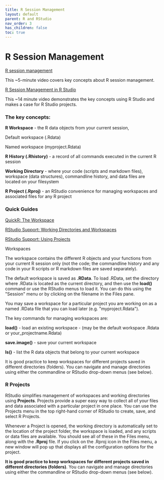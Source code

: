 ```yaml
---
title: R Session Management
layout: default
parent: R and RStudio
nav_order: 3
has_children: false
toc: true
---
```


# R Session Management

[R session management](https://youtu.be/LO13lbX_inY)

This ~5-minute video covers key concepts about R session management.

[R Session Management in R Studio](https://www.youtube.com/watch?v=lQw6WHWAhQw)

This ~14 minute video demonstrates the key concepts using R Studio and makes a case for R Studio projects.

### The key concepts:

**R Workspace** - the R data objects from your current session,

Default workspace (.Rdata)

Named workspace (myproject.Rdata)

**R History (.Rhistory)** - a record of all commands executed in the current R session

**Working Directory** - where your code (scripts and markdown files), workspace (data structures), commandline history, and data files are located on your filesystem

**R Project (.Rproj)** - an RStudio convenience for managing workspaces and associated files for any R project

### Quick Guides

[QuickR: The Workspace](https://www.statmethods.net/interface/workspace.html)

[RStudio Support: Working Directories and Workspaces](https://support.rstudio.com/hc/en-us/articles/200711843-Working-Directories-and-Workspaces)

[RStudio Support: Using Projects](https://support.rstudio.com/hc/en-us/articles/200526207-Using-Projects)

Workspaces

The workspace contains the different R objects and your functions from your current R session only (not the code; the commandline history and any code in your R scripts or R markdown files are saved separately).

The default workspace is saved as **.RData**. To load .RData, set the directory where .RData is located as the current directory, and then use the **load()** command or use the RStudio menus to load it. You can do this using the "Session" menu or by clicking on the filename in the Files pane.

You may save a workspace for a particular project you are working on as a named .RData file that you can load later (e.g. "myproject.Rdata").

The key commands for managing workspaces are:

**load()** - load an existing workspace - (may be the default workspace .Rdata or your_projectname.Rdata)

**save.image()** - save your current workspace

**ls()** - list the R data objects that belong to your current workspace

It is good practice to keep workspaces for different projects saved in different directories (folders). You can navigate and manage directories using either the commandline or RStudio drop-down menus (see below).

### R Projects

RStudio simplifies management of workspaces and working directories using **Projects**. Projects provide a super easy way to collect all of your files and data associated with a particular project in one place. You can use the Projects menu in the top right-hand corner of RStudio to create, save, and select R Projects.

Whenever a Project is opened, the working directory is automatically set to the location of the project folder, the workspace is loaded, and any scripts or data files are available. You should see all of these in the Files menu, along with the **.Rproj** file. If you click on the .Rproj icon in the Files menu, a new window will pop up that displays all the configuration options for the project.

**It is good practice to keep workspaces for different projects saved in different directories (folders)**. You can navigate and manage directories using either the commandline or RStudio drop-down menus (see below).
